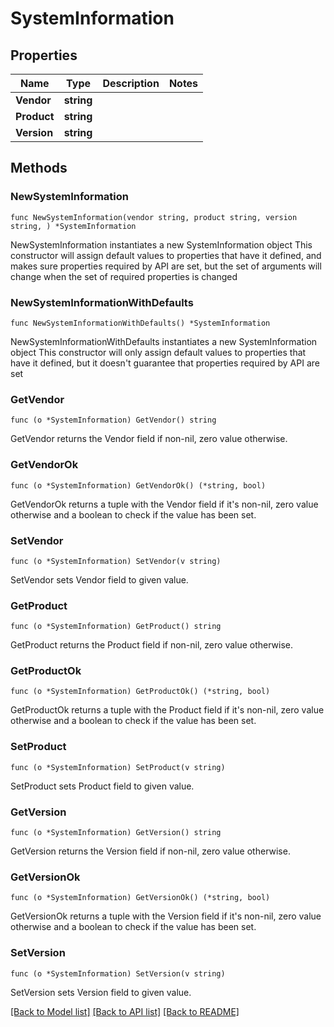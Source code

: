 # SystemInformation

## Properties

Name | Type | Description | Notes
------------ | ------------- | ------------- | -------------
**Vendor** | **string** |  | 
**Product** | **string** |  | 
**Version** | **string** |  | 

## Methods

### NewSystemInformation

`func NewSystemInformation(vendor string, product string, version string, ) *SystemInformation`

NewSystemInformation instantiates a new SystemInformation object
This constructor will assign default values to properties that have it defined,
and makes sure properties required by API are set, but the set of arguments
will change when the set of required properties is changed

### NewSystemInformationWithDefaults

`func NewSystemInformationWithDefaults() *SystemInformation`

NewSystemInformationWithDefaults instantiates a new SystemInformation object
This constructor will only assign default values to properties that have it defined,
but it doesn't guarantee that properties required by API are set

### GetVendor

`func (o *SystemInformation) GetVendor() string`

GetVendor returns the Vendor field if non-nil, zero value otherwise.

### GetVendorOk

`func (o *SystemInformation) GetVendorOk() (*string, bool)`

GetVendorOk returns a tuple with the Vendor field if it's non-nil, zero value otherwise
and a boolean to check if the value has been set.

### SetVendor

`func (o *SystemInformation) SetVendor(v string)`

SetVendor sets Vendor field to given value.


### GetProduct

`func (o *SystemInformation) GetProduct() string`

GetProduct returns the Product field if non-nil, zero value otherwise.

### GetProductOk

`func (o *SystemInformation) GetProductOk() (*string, bool)`

GetProductOk returns a tuple with the Product field if it's non-nil, zero value otherwise
and a boolean to check if the value has been set.

### SetProduct

`func (o *SystemInformation) SetProduct(v string)`

SetProduct sets Product field to given value.


### GetVersion

`func (o *SystemInformation) GetVersion() string`

GetVersion returns the Version field if non-nil, zero value otherwise.

### GetVersionOk

`func (o *SystemInformation) GetVersionOk() (*string, bool)`

GetVersionOk returns a tuple with the Version field if it's non-nil, zero value otherwise
and a boolean to check if the value has been set.

### SetVersion

`func (o *SystemInformation) SetVersion(v string)`

SetVersion sets Version field to given value.



[[Back to Model list]](../README.md#documentation-for-models) [[Back to API list]](../README.md#documentation-for-api-endpoints) [[Back to README]](../README.md)



